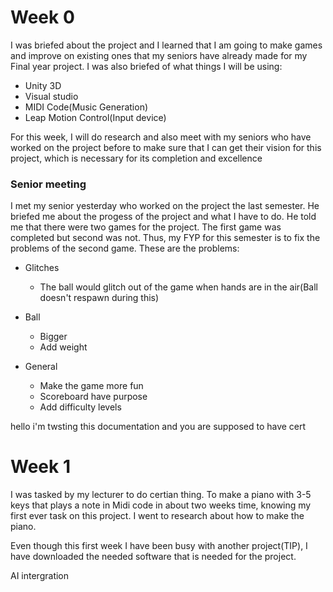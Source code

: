 # Week 0
I was briefed about the project and I learned that I am going to make games and improve on existing ones that my seniors have already made for my Final year project.
 I was also briefed of what things I will be using:
 * Unity 3D
 * Visual studio
 * MIDI Code(Music Generation)
 * Leap Motion Control(Input device)

For this week, I will do research and also meet with my seniors who have worked on the project before to make sure that I can get their vision for this project, which is necessary for its completion and excellence

### Senior meeting
I met my senior yesterday who worked on the project the last semester. He briefed me about the progess of the project and what I have to do. He told me that there were two games for the project. The first game was completed but second was not. Thus, my FYP for this semester is to fix the problems of the second game.
These are the problems:
* Glitches
	* The ball would glitch out of the game when hands are in the air(Ball doesn't respawn during this)

* Ball       
	* Bigger
	* Add weight

* General
	* Make the game more fun
	* Scoreboard have purpose
	* Add difficulty levels

hello i'm twsting this documentation and you  are supposed to have cert
# Week 1
I was tasked by my lecturer to do certian thing. To make a piano with 3-5 keys that plays a note in Midi code in about two weeks time, knowing my first ever task on this project. I went to research about how to make the piano.

Even though this first week I have been busy with another project(TIP), I have downloaded the needed software that is needed for the project.



AI intergration
<!--stackedit_data:
eyJoaXN0b3J5IjpbNzUwNjIzMjkwLDk0MDYzOTMyOSwxMzI2NT
AxNzU0LC0xNjY5MzIzNDA3LC00NDgyNTQwNDcsLTk3OTIyMjU3
NywtODgzNjQwMSwtMTQ3MTcwMDI1NSwtNjU4NjQ5NTUyLC0yMD
A1Njc1MzgxLC0xOTQ4NTY4MjQ4LDQ2Mzk3NDQsNTc0OTMxNTQy
LDU3MTgxNTM3N119
-->